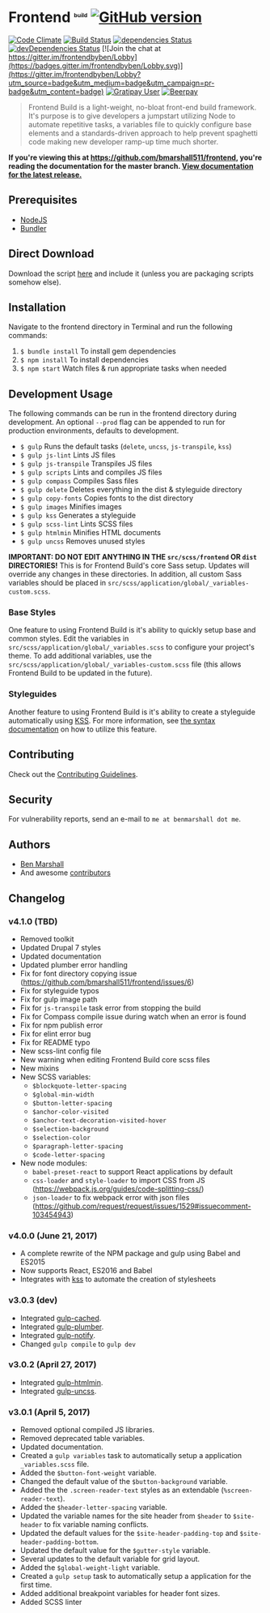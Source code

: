 # Frontend <sup style="font-size: 0.6875rem; vertical-align: super;">build</sup> [![GitHub version](https://badge.fury.io/gh/bmarshall511%2Ffrontend.svg)](https://badge.fury.io/gh/bmarshall511%2Ffrontend)
[![Code Climate](https://codeclimate.com/github/bmarshall511/frontend.svg)](https://codeclimate.com/github/bmarshall511/frontend)
[![Build Status](https://travis-ci.org/bmarshall511/frontend.svg?branch=master)](https://travis-ci.org/bmarshall511/frontend)
[![dependencies Status](https://david-dm.org/bmarshall511/frontend/status.svg)](https://david-dm.org/bmarshall511/frontend)
[![devDependencies Status](https://david-dm.org/bmarshall511/frontend/dev-status.svg)](https://david-dm.org/bmarshall511/frontend?type=dev)
[![Join the chat at https://gitter.im/frontendbyben/Lobby](https://badges.gitter.im/frontendbyben/Lobby.svg)](https://gitter.im/frontendbyben/Lobby?utm_source=badge&utm_medium=badge&utm_campaign=pr-badge&utm_content=badge)
[![Gratipay User](https://img.shields.io/gratipay/user/bmarshall511.svg)](https://gratipay.com/~bmarshall511/)
[![Beerpay](https://beerpay.io/bmarshall511/frontend/badge.svg?style=flat)](https://beerpay.io/bmarshall511/frontend)

> Frontend Build is a light-weight, no-bloat front-end build framework. It's purpose is to give developers a jumpstart utilizing Node to automate repetitive tasks, a variables file to quickly configure base elements and a standards-driven approach to help prevent spaghetti code making new developer ramp-up time much shorter.

**If you're viewing this at https://github.com/bmarshall511/frontend, you're reading the documentation for the master branch.
[View documentation for the latest release.](https://github.com/bmarshall511/frontend/tree/latest#readme)**

## Prerequisites
- [NodeJS](http://nodejs.org/download/)
- [Bundler](http://bundler.io)

## Direct Download

Download the script [here](https://github.com/bmarshall511/frontend/archive/latest.zip) and include it (unless you are packaging scripts somehow else).

## Installation

Navigate to the frontend directory in Terminal and run the following commands:

1. ```$ bundle install``` To install gem dependencies
2. ```$ npm install``` To install dependencies
3. ```$ npm start``` Watch files &amp; run appropriate tasks when needed

## Development Usage

The following commands can be run in the frontend directory during development. An optional `--prod` flag can be appended to run for production environments, defaults to development.

- ```$ gulp``` Runs the default tasks (`delete`, `uncss`, `js-transpile`, `kss`)
- ```$ gulp js-lint``` Lints JS files
- ```$ gulp js-transpile``` Transpiles JS files
- ```$ gulp scripts``` Lints and compiles JS files
- ```$ gulp compass``` Compiles Sass files
- ```$ gulp delete``` Deletes everything in the dist &amp; styleguide directory
- ```$ gulp copy-fonts``` Copies fonts to the dist directory
- ```$ gulp images``` Minifies images
- ```$ gulp kss``` Generates a styleguide
- ```$ gulp scss-lint``` Lints SCSS files
- ```$ gulp htmlmin``` Minifies HTML documents
- ```$ gulp uncss``` Removes unused styles

**IMPORTANT: DO NOT EDIT ANYTHING IN THE `src/scss/frontend` OR `dist` DIRECTORIES!** This is for Frontend Build's core Sass setup. Updates will override any changes in these directories. In addition, all custom Sass variables should be placed in `src/scss/application/global/_variables-custom.scss`.

### Base Styles

One feature to using Frontend Build is it's ability to quickly setup base and common styles. Edit the variables in `src/scss/application/global/_variables.scss` to configure your project's theme. To add additional variables, use the `src/scss/application/global/_variables-custom.scss` file (this allows Frontend Build to be updated in the future).

### Styleguides

Another feature to using Frontend Build is it's ability to create a styleguide automatically using [KSS](http://warpspire.com/kss/styleguides/). For more information, see [the syntax documentation](http://warpspire.com/kss/syntax/) on how to utilize this feature.

## Contributing

Check out the [Contributing Guidelines](CONTRIBUTING.md).

## Security

For vulnerability reports, send an e-mail to `me at benmarshall dot me`.

## Authors

* [Ben Marshall](https://github.com/bmarshall511)
* And awesome [contributors](https://github.com/bmarshall511/frontend/graphs/contributors)

## Changelog

### v4.1.0 (TBD)
* Removed toolkit
* Updated Drupal 7 styles
* Updated documentation
* Updated plumber error handling
* Fix for font directory copying issue (https://github.com/bmarshall511/frontend/issues/6)
* Fix for styleguide typos
* Fix for gulp image path
* Fix for `js-transpile` task error from stopping the build
* Fix for Compass compile issue during watch when an error is found
* Fix for npm publish error
* Fix for elint error bug
* Fix for README typo
* New scss-lint config file
* New warning when editing Frontend Build core scss files
* New mixins
* New SCSS variables:
  * `$blockquote-letter-spacing`
  * `$global-min-width`
  * `$button-letter-spacing`
  * `$anchor-color-visited`
  * `$anchor-text-decoration-visited-hover`
  * `$selection-background`
  * `$selection-color`
  * `$paragraph-letter-spacing`
  * `$code-letter-spacing`
* New node modules:
  * `babel-preset-react` to support React applications by default
  * `css-loader` and `style-loader` to import CSS from JS (https://webpack.js.org/guides/code-splitting-css/)
  * `json-loader` to fix webpack error with json files (https://github.com/request/request/issues/1529#issuecomment-103454943)

### v4.0.0 (June 21, 2017)
- A complete rewrite of the NPM package and gulp using Babel and ES2015
- Now supports React, ES2016 and Babel
- Integrates with [kss](https://github.com/kss-node/kss-node) to automate the creation of stylesheets

### v3.0.3 (dev)
- Integrated [gulp-cached](https://www.npmjs.com/package/gulp-cached).
- Integrated [gulp-plumber](https://www.npmjs.com/package/gulp-plumber).
- Integrated [gulp-notify](https://www.npmjs.com/package/gulp-notify).
- Changed ```gulp compile``` to ```gulp dev```

### v3.0.2 (April 27, 2017)
- Integrated [gulp-htmlmin](https://www.npmjs.com/package/gulp-htmlmin).
- Integrated [gulp-uncss](https://www.npmjs.com/package/gulp-uncss).

### v3.0.1 (April 5, 2017)
- Removed optional compiled JS libraries.
- Removed deprecated table variables.
- Updated documentation.
- Created a ```gulp variables``` task to automatically setup a application ```_variables.scss``` file.
- Added the ```$button-font-weight``` variable.
- Changed the default value of the ```$button-background``` variable.
- Added the the ```.screen-reader-text``` styles as an extendable (```%screen-reader-text```).
- Added the ```$header-letter-spacing``` variable.
- Updated the variable names for the site header from ```$header``` to ```$site-header``` to fix variable naming conflicts.
- Updated the default values for the ```$site-header-padding-top``` and ```$site-header-padding-bottom```.
- Updated the default value for the ```$gutter-style``` variable.
- Several updates to the default variable for grid layout.
- Added the ```$global-weight-light``` variable.
- Created a ```gulp setup``` task to automatically setup a application for the first time.
- Added additional breakpoint variables for header font sizes.
- Added SCSS linter
